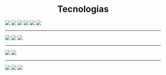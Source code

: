 <h1 align="center">Tecnologias</h1>
<div>
  <img src="https://skillicons.dev/icons?i=html"/>
  <img src="https://skillicons.dev/icons?i=css"/>
  <img src="https://skillicons.dev/icons?i=js"/>
  <img src="https://skillicons.dev/icons?i=express"/>
  <img src="https://skillicons.dev/icons?i=bootstrap"/>
  <img src="https://skillicons.dev/icons?i=react"/>
  <hr/>
  <img src="https://skillicons.dev/icons?i=nodejs"/>
  <img src="https://skillicons.dev/icons?i=mysql"/>
  <img src="https://skillicons.dev/icons?i=postman"/>
  <hr/>
  <img src="https://skillicons.dev/icons?i=github"/>
  <img src="https://skillicons.dev/icons?i=git"/>
  <hr/>
  <img src="https://skillicons.dev/icons?i=windows"/>
  <img src="https://skillicons.dev/icons?i=vscode"/>
  <img src="https://skillicons.dev/icons?i=androidstudio"/>
</div>


<!--
**NelsonValentinGarroDadan/NelsonValentinGarroDadan** is a ✨ _special_ ✨ repository because its `README.md` (this file) appears on your GitHub profile.

Here are some ideas to get you started:

- 🔭 I’m currently working on ...
- 🌱 I’m currently learning ...
- 👯 I’m looking to collaborate on ...
- 🤔 I’m looking for help with ...
- 💬 Ask me about ...
- 📫 How to reach me: ...
- 😄 Pronouns: ...
- ⚡ Fun fact: ...
-->
